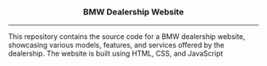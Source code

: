 <h3 align="center">BMW Dealership Website </h3>
<hr>
<p>This repository contains the source code for a BMW dealership website, showcasing various models, features, and services offered by the dealership. The website is built using HTML, CSS, and JavaScript</p>


